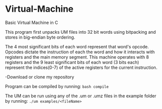 # Virtual-Machine
Basic Virtual Machine in C

This program first unpacks UM files into 32 bit words using bitpacking and stores in big-endian byte ordering.

The 4 most significant bits of each word represent that word's opcode. Opcodes dictate the instruction of each the word and how it interacts with registers and the main memory segment. This machine operates with 8 registers and the 9 least significant bits of each word (3 bits each) represent the indices(0-7) of the active registers for the current instruction.

-Download or clone my repository

Program can be compiled by running: ```bash compile```

The UM can be run using any of the .um or .umz files in the example folder by running: ```./um examples/<fileName>```
